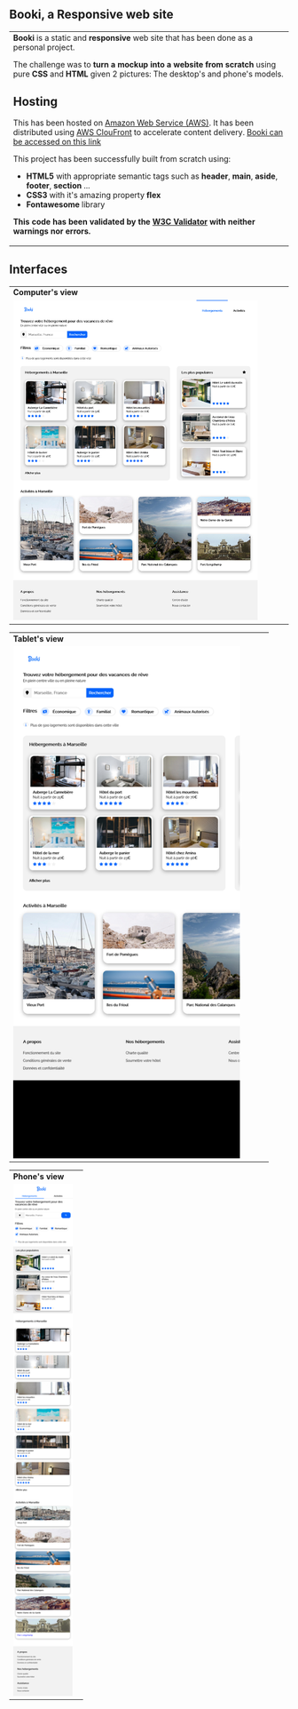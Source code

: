 ## Booki, a Responsive web site
<table>
<tr>
<td>
 <strong>Booki </strong>  is a static and <strong>responsive</strong>  web site that has been done as a personal project. 

 The challenge was to  <strong> turn a  mockup into a website from scratch </strong> using  pure <strong>CSS</strong>  and <strong>HTML</strong> given 2 pictures: The desktop's and phone's models.
 
 ## Hosting
 This has been hosted on <a href="https://aws.amazon.com/">Amazon Web Service (AWS)<a >. It has been distributed using <a href="https://aws.amazon.com/fr/cloudfront/">AWS ClouFront</a> to accelerate content delivery. </strong>  <a href="https://dug71970l5wa5.cloudfront.net/">Booki can be accessed  on this link </a></strong>     
 
 This project has been successfully built from scratch using:
  - <strong>HTML5</strong> with appropriate semantic tags such as <strong>header</strong>, <strong>main</strong>, <strong>aside</strong>, <strong>footer</strong>, <strong>section</strong> ...
- <strong>CSS3</strong> with it's amazing property <strong>flex</strong> 
- <strong>Fontawesome</strong> library


<strong> This code has been validated by the <a href="https://validator.w3.org/">W3C Validator</a> with neither warnings nor errors.</strong>
</td>
</tr>
</table>
  
## Interfaces

<table >
<tr>
<td>
<strong>Computer's view </strong>
</td>
</tr>

<tr>
<td>
  <img  width="90%" alt="Verdiane DADA Booki" src="https://github.com/verdianeDada/Booki/blob/main/Screenshots/Computer.png">
</td>
</tr>
</table>


<table  align="center">
<tr>
<td>
<strong>Tablet's view </strong>
</td>
</tr>

<tr>
<td>
  <img  width="90%" alt="Verdiane DADA Booki" src="https://github.com/verdianeDada/Booki/blob/main/Screenshots/Tablet.png">
</td>
</tr>
</table>


<table align="center">
<tr>
<td>
<strong>Phone's view </strong>
</td>
</tr>

<tr>
<td>
  <img  width="90%" alt="Verdiane DADA Booki" src="https://github.com/verdianeDada/Booki/blob/main/Screenshots/Phone.png">
</td>
</tr>
</table>